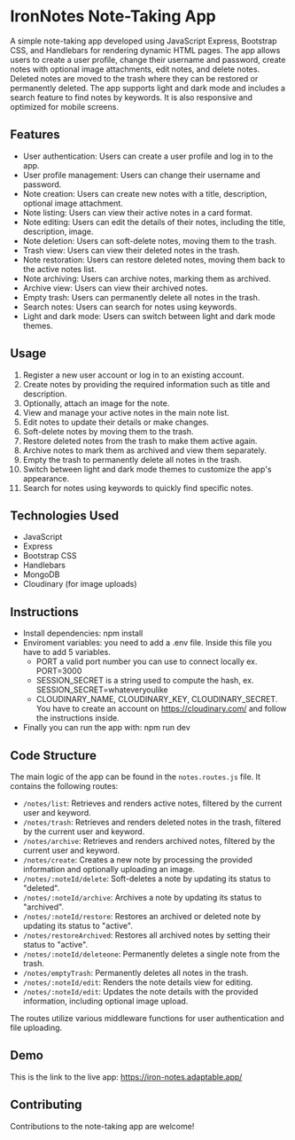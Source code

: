 # IronNotes Note-Taking App

A simple note-taking app developed using JavaScript Express, Bootstrap CSS, and Handlebars for rendering dynamic HTML pages. 
The app allows users to create a user profile, change their username and password, create notes with optional image attachments, edit notes, and delete notes. 
Deleted notes are moved to the trash where they can be restored or permanently deleted. 
The app supports light and dark mode and includes a search feature to find notes by keywords. 
It is also responsive and optimized for mobile screens.

## Features

- User authentication: Users can create a user profile and log in to the app.
- User profile management: Users can change their username and password.
- Note creation: Users can create new notes with a title, description, optional image attachment.
- Note listing: Users can view their active notes in a card format.
- Note editing: Users can edit the details of their notes, including the title, description, image.
- Note deletion: Users can soft-delete notes, moving them to the trash.
- Trash view: Users can view their deleted notes in the trash.
- Note restoration: Users can restore deleted notes, moving them back to the active notes list.
- Note archiving: Users can archive notes, marking them as archived.
- Archive view: Users can view their archived notes.
- Empty trash: Users can permanently delete all notes in the trash.
- Search notes: Users can search for notes using keywords.
- Light and dark mode: Users can switch between light and dark mode themes.

## Usage

1. Register a new user account or log in to an existing account.
2. Create notes by providing the required information such as title and description.
3. Optionally, attach an image for the note.
4. View and manage your active notes in the main note list.
5. Edit notes to update their details or make changes.
6. Soft-delete notes by moving them to the trash.
7. Restore deleted notes from the trash to make them active again.
8. Archive notes to mark them as archived and view them separately.
9. Empty the trash to permanently delete all notes in the trash.
10. Switch between light and dark mode themes to customize the app's appearance.
11. Search for notes using keywords to quickly find specific notes.

## Technologies Used

- JavaScript
- Express
- Bootstrap CSS
- Handlebars
- MongoDB
- Cloudinary (for image uploads)

## Instructions

- Install dependencies: npm install
- Enviroment variables: you need to add a .env file. Inside this file you have to  add 5 variables.
  - PORT a valid port number you can use to connect locally ex. PORT=3000
  - SESSION_SECRET is a string used to compute the hash, ex. SESSION_SECRET=whateveryoulike
  - CLOUDINARY_NAME, CLOUDINARY_KEY, CLOUDINARY_SECRET. You have to create an account on https://cloudinary.com/ and follow the instructions inside.
- Finally you can run the app with: npm run dev

## Code Structure

The main logic of the app can be found in the `notes.routes.js` file. It contains the following routes:

- `/notes/list`: Retrieves and renders active notes, filtered by the current user and keyword.
- `/notes/trash`: Retrieves and renders deleted notes in the trash, filtered by the current user and keyword.
- `/notes/archive`: Retrieves and renders archived notes, filtered by the current user and keyword.
- `/notes/create`: Creates a new note by processing the provided information and optionally uploading an image.
- `/notes/:noteId/delete`: Soft-deletes a note by updating its status to "deleted".
- `/notes/:noteId/archive`: Archives a note by updating its status to "archived".
- `/notes/:noteId/restore`: Restores an archived or deleted note by updating its status to "active".
- `/notes/restoreArchived`: Restores all archived notes by setting their status to "active".
- `/notes/:noteId/deleteone`: Permanently deletes a single note from the trash.
- `/notes/emptyTrash`: Permanently deletes all notes in the trash.
- `/notes/:noteId/edit`: Renders the note details view for editing.
- `/notes/:noteId/edit`: Updates the note details with the provided information, including optional image upload.

The routes utilize various middleware functions for user authentication and file uploading.

## Demo

This is the link to the live app: https://iron-notes.adaptable.app/

## Contributing

Contributions to the note-taking app are welcome!
